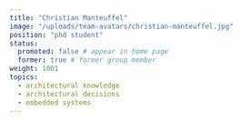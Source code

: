 ```yaml
---
title: "Christian Manteuffel"
image: "/uploads/team-avatars/christian-manteuffel.jpg"
position: "phd student"
status:
  promoted: false # appear in home page
  former: true # former group member
weight: 1001
topics:
  - architectural knowledge
  - architectural decisions
  - embedded systems
---
```



